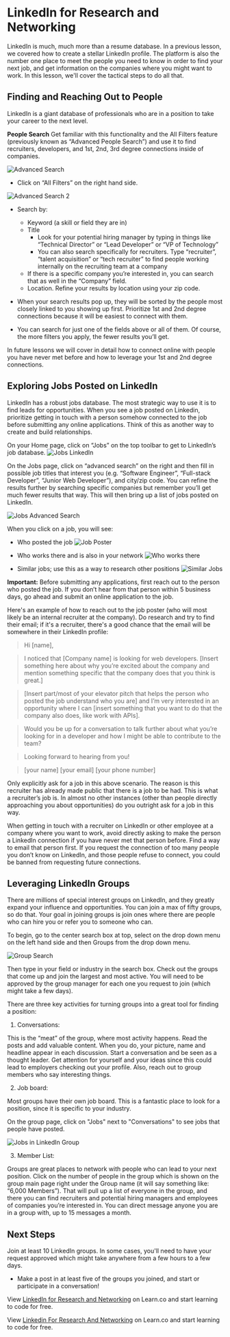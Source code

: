 # LinkedIn for Research and Networking 

LinkedIn is much, much more than a resume database. In a previous lesson, we covered how to create a stellar LinkedIn profile. The platform is also the number one place to meet the people you need to know in order to find your next job, and get information on the companies where you might want to work. In this lesson, we'll cover the tactical steps to do all that.

## Finding and Reaching Out to People

LinkedIn is a giant database of professionals who are in a position to take your career to the next level. 

**People Search** Get familiar with this functionality and the All Filters feature (previously known as “Advanced People Search”) and use it to find recruiters, developers, and 1st, 2nd, 3rd degree connections inside of companies.
 
![Advanced Search](https://user-images.githubusercontent.com/19150952/48095903-e0ca9a00-e1e3-11e8-851c-b9810fcdcfea.png)

- Click on “All Filters” on the right hand side.

![Advanced Search 2](https://s3.amazonaws.com/learn-verified/AdvancedSearch2LinkedIn.png) 

- Search by:
  * Keyword (a skill or field they are in)
  * Title
    - Look for your potential hiring manager by typing in things like “Technical Director” or “Lead Developer” or “VP of Technology”
    - You can also search specifically for recruiters. Type “recruiter”, “talent acquisition” or “tech recruiter” to find people working internally on the recruiting team at a company
  * If there is a specific company you’re interested in, you can search that as well in the “Company” field. 
  * Location. Refine your results by location using your zip code. 
 
- When your search results pop up, they will be sorted by the people most closely linked to you showing up first. Prioritize 1st and 2nd degree connections because it will be easiest to connect with them. 

- You can search for just one of the fields above or all of them. Of course, the more filters you apply, the fewer results you’ll get.

In future lessons we will cover in detail how to connect online with people you have never met before and how to leverage your 1st and 2nd degree connections.

## Exploring Jobs Posted on LinkedIn 

LinkedIn has a robust jobs database. The most strategic way to use it is to find leads for opportunities. When you see a job posted on Linkedin, prioritize getting in touch with a person somehow connected to the job before submitting any online applications. Think of this as another way to create and build relationships. 

On your Home page, click on “Jobs” on the top toolbar to get to LinkedIn’s job database. 
![Jobs LinkedIn](https://s3.amazonaws.com/learn-verified/JobsLinkedIn.png)

On the Jobs page, click on “advanced search” on the right and then fill in possible job titles that interest you (e.g. “Software Engineer”, “Full-stack Developer”, “Junior  Web Developer”), and city/zip code. You can refine the results further by searching specific companies but remember you’ll get much fewer results that way. This will then bring up a list of jobs posted on LinkedIn.  

![Jobs Advanced Search](https://s3.amazonaws.com/learn-verified/JobsAdvancedSearchLinkedIn.png) 

When you click on a job, you will see:

- Who posted the job
![Job Poster](https://s3.amazonaws.com/learn-verified/JobPosterLinkedIn.png)

- Who works there and is also in your network 
![Who works there](https://s3.amazonaws.com/learn-verified/ConnectionsJobSearchLinkedIn.png)  

- Similar jobs; use this as a way to research other positions
![Similar Jobs](https://s3.amazonaws.com/learn-verified/SimilarJobsLinkedIn.png)

**Important:** Before submitting any applications, first reach out to the person who posted the job. If you don’t hear from that person within 5 business days, go ahead and submit an online application to the job.

Here's an example of how to reach out to the job poster (who will most likely be an internal recruiter at the company). Do research and try to find their email; if it's a recruiter, there's a good chance that the email will be somewhere in their LinkedIn profile:

>Hi [name], 

>I noticed that [Company  name] is looking for web developers. [Insert something here about why you’re excited about the company and mention something specific that the company does that you think is great.]

>[Insert part/most of your elevator pitch that helps the person who posted the job understand who you are] and I’m very interested in an opportunity where I can [insert something that you want to do that the company also does, like work with APIs]. 

>Would you be up for a conversation to talk further about what you’re looking for in a developer and how I might be able to contribute to the team?

>Looking forward to hearing from you!

>[your name]
>[your email]
>[your phone number]

Only explicitly ask for a job in this above scenario. The reason is this recruiter has already made public that there is a job to be had. This is what a recruiter’s job is. In almost no other instances (other than people directly approaching you about opportunities) do you outright ask for a job in this way.

When getting in touch with a recruiter on LinkedIn or other employee at a company where you want to work, avoid directly asking to make the person a LinkedIn connection if you have never met that person before. Find a way to email that person first. If you request the connection of too many people you don’t know on LinkedIn, and those people refuse to connect, you could be banned from requesting future connections. 

## Leveraging LinkedIn Groups

There are millions of special interest groups on LinkedIn, and they greatly expand your influence and opportunities. You can join a max of fifty groups, so do that. Your goal in joining groups is join ones where there are people who can hire you or refer you to someone who can.

To begin, go to the center search box at top, select on the drop down menu on the left hand side and then Groups from the drop down menu. 

![Group Search](https://s3.amazonaws.com/learn-verified/GroupsSearch.png)

Then type in your field or industry in the search box. Check out the groups that come up and join the largest and most active. You will need to be approved by the group manager for each one you request to join (which might take a few days). 

There are three key activities for turning groups into a great tool for finding a position:

1) Conversations: 

This is the “meat” of the group, where most activity happens. Read the posts and add valuable content. When you do, your picture, name and headline appear in each discussion. Start a conversation and be seen as a thought leader. Get attention for yourself and your ideas since this could lead to employers checking out your profile. Also, reach out to group members who say interesting things.

2) Job board: 

Most groups have their own job board. This is a fantastic place to look for a position, since it is specific to your industry.

On the group page, click on "Jobs" next to "Conversations" to see jobs that people have posted. 

![Jobs in LinkedIn Group](https://s3.amazonaws.com/learn-verified/JobsGroupsLinkedIn.png)

3) Member List:

Groups are great places to network with people who can lead to your next position. Click on the number of people in the group which is shown on the group main page right under the Group name (it will say something like: “6,000 Members”). That will pull up a list of everyone in the group, and there you can find recruiters and potential hiring managers and employees of companies you’re interested in. You can direct message anyone you are in a group with, up to 15 messages a month.

## Next Steps

Join at least 10 LinkedIn groups. In some cases, you'll need to have your request approved which might take anywhere from a few hours to a few days.
- Make a post in at least five of the groups you joined, and start or participate in a conversation!


<p data-visibility='hidden'>View <a href='https://learn.co/lessons/linkedin-for-research-and-networking'>LinkedIn for Research and Networking</a> on Learn.co and start learning to code for free.</p>

<p class='util--hide'>View <a href='https://learn.co/lessons/linkedin-for-research-and-networking'>Linkedin For Research And Networking</a> on Learn.co and start learning to code for free.</p>
